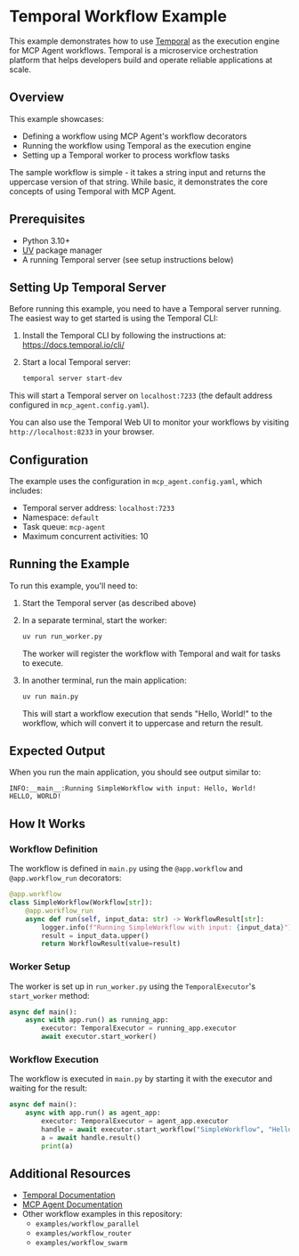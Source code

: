 # Temporal Workflow Example

This example demonstrates how to use [Temporal](https://temporal.io/) as the execution engine for MCP Agent workflows. Temporal is a microservice orchestration platform that helps developers build and operate reliable applications at scale.

## Overview

This example showcases:
- Defining a workflow using MCP Agent's workflow decorators
- Running the workflow using Temporal as the execution engine
- Setting up a Temporal worker to process workflow tasks

The sample workflow is simple - it takes a string input and returns the uppercase version of that string. While basic, it demonstrates the core concepts of using Temporal with MCP Agent.

## Prerequisites

- Python 3.10+
- [UV](https://github.com/astral-sh/uv) package manager
- A running Temporal server (see setup instructions below)

## Setting Up Temporal Server

Before running this example, you need to have a Temporal server running. The easiest way to get started is using the Temporal CLI:

1. Install the Temporal CLI by following the instructions at: https://docs.temporal.io/cli/

2. Start a local Temporal server:
   ```bash
   temporal server start-dev
   ```

This will start a Temporal server on `localhost:7233` (the default address configured in `mcp_agent.config.yaml`).

You can also use the Temporal Web UI to monitor your workflows by visiting `http://localhost:8233` in your browser.

## Configuration

The example uses the configuration in `mcp_agent.config.yaml`, which includes:

- Temporal server address: `localhost:7233`
- Namespace: `default`
- Task queue: `mcp-agent`
- Maximum concurrent activities: 10

## Running the Example

To run this example, you'll need to:

1. Start the Temporal server (as described above)

2. In a separate terminal, start the worker:
   ```bash
   uv run run_worker.py
   ```
   
   The worker will register the workflow with Temporal and wait for tasks to execute.

3. In another terminal, run the main application:
   ```bash
   uv run main.py
   ```

   This will start a workflow execution that sends "Hello, World!" to the workflow, which will convert it to uppercase and return the result.

## Expected Output

When you run the main application, you should see output similar to:

```
INFO:__main__:Running SimpleWorkflow with input: Hello, World!
HELLO, WORLD!
```

## How It Works

### Workflow Definition

The workflow is defined in `main.py` using the `@app.workflow` and `@app.workflow_run` decorators:

```python
@app.workflow
class SimpleWorkflow(Workflow[str]):
    @app.workflow_run
    async def run(self, input_data: str) -> WorkflowResult[str]:
        logger.info(f"Running SimpleWorkflow with input: {input_data}")
        result = input_data.upper()
        return WorkflowResult(value=result)
```

### Worker Setup

The worker is set up in `run_worker.py` using the `TemporalExecutor`'s `start_worker` method:

```python
async def main():
    async with app.run() as running_app:
        executor: TemporalExecutor = running_app.executor
        await executor.start_worker()
```

### Workflow Execution

The workflow is executed in `main.py` by starting it with the executor and waiting for the result:

```python
async def main():
    async with app.run() as agent_app:
        executor: TemporalExecutor = agent_app.executor
        handle = await executor.start_workflow("SimpleWorkflow", "Hello, World!")
        a = await handle.result()
        print(a)
```

## Additional Resources

- [Temporal Documentation](https://docs.temporal.io/)
- [MCP Agent Documentation](https://github.com/modelcontextprotocol/mcp-agent)
- Other workflow examples in this repository:
  - `examples/workflow_parallel`
  - `examples/workflow_router`
  - `examples/workflow_swarm`

